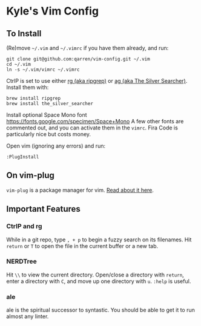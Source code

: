 # Kyle's Vim Config

## To Install

(Re)move `~/.vim` and `~/.vimrc` if you have them already, and run:

    git clone git@github.com:qarren/vim-config.git ~/.vim
    cd ~/.vim
    ln -s ~/.vim/vimrc ~/.vimrc

CtrlP is set to use either [rg (aka ripgrep)](https://github.com/BurntSushi/ripgrep) or [ag (aka The Silver Searcher)](https://github.com/ggreer/the_silver_searcher). Install them with:

    brew install ripgrep
    brew install the_silver_searcher

Install optional Space Mono font https://fonts.google.com/specimen/Space+Mono
A few other fonts are commented out, and you can activate them in the `vimrc`. Fira Code is particularly nice but costs money.

Open vim (ignoring any errors) and run:

    :PlugInstall


## On vim-plug

`vim-plug` is a package manager for vim. [Read about it here](https://github.com/junegunn/vim-plug).


## Important Features

### CtrlP and rg

While in a git repo, type `, + p` to begin a fuzzy search on its filenames. Hit `return` or `T` to open the file in the current buffer or a new tab.

### NERDTree

Hit `\\` to view the current directory. Open/close a directory with `return`, enter a directory with `C`, and move up one directory with `u`. `:help` is useful.

### ale

ale is the spiritual successor to syntastic. You should be able to get it to run almost any linter.
